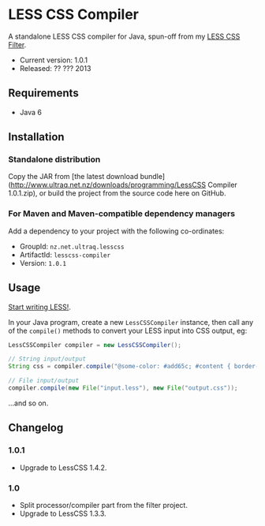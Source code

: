 
LESS CSS Compiler
=================

A standalone LESS CSS compiler for Java, spun-off from my [LESS CSS Filter](https://github.com/ultraq/lesscss-filter).

 - Current version: 1.0.1
 - Released: ?? ??? 2013


Requirements
------------

 - Java 6


Installation
------------

### Standalone distribution
Copy the JAR from [the latest download bundle](http://www.ultraq.net.nz/downloads/programming/LessCSS Compiler 1.0.1.zip),
or build the project from the source code here on GitHub.

### For Maven and Maven-compatible dependency managers
Add a dependency to your project with the following co-ordinates:

 - GroupId: `nz.net.ultraq.lesscss`
 - ArtifactId: `lesscss-compiler`
 - Version: `1.0.1`


Usage
-----

[Start writing LESS!](http://lesscss.org/).

In your Java program, create a new `LessCSSCompiler` instance, then call any of
the `compile()` methods to convert your LESS input into CSS output, eg:

```java
LessCSSCompiler compiler = new LessCSSCompiler();

// String input/output
String css = compiler.compile("@some-color: #add65c; #content { border-right: 0.25em solid @some-color; }");

// File input/output
compiler.compile(new File("input.less"), new File("output.css"));
```

...and so on.


Changelog
---------

### 1.0.1
 - Upgrade to LessCSS 1.4.2.

### 1.0
 - Split processor/compiler part from the filter project.
 - Upgrade to LessCSS 1.3.3.
 
